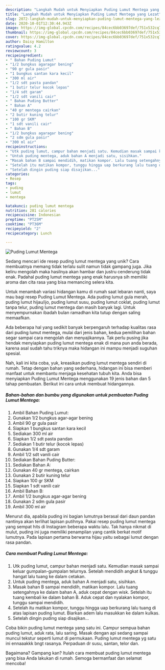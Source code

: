 ```yaml
---
description: "Langkah Mudah untuk Menyiapkan Puding Lumut Mentega yang Lezat"
title: "Langkah Mudah untuk Menyiapkan Puding Lumut Mentega yang Lezat"
slug: 2072-langkah-mudah-untuk-menyiapkan-puding-lumut-mentega-yang-lezat
date: 2020-10-01T12:30:44.943Z
image: https://img-global.cpcdn.com/recipes/84cec6bb03697def/751x532cq70/puding-lumut-mentega-foto-resep-utama.jpg
thumbnail: https://img-global.cpcdn.com/recipes/84cec6bb03697def/751x532cq70/puding-lumut-mentega-foto-resep-utama.jpg
cover: https://img-global.cpcdn.com/recipes/84cec6bb03697def/751x532cq70/puding-lumut-mentega-foto-resep-utama.jpg
author: Daisy Hamilton
ratingvalue: 4.2
reviewcount: 3
recipeingredient:
- " Bahan Puding Lumut"
- "1/2 bungkus agaragar bening"
- "90 gr gula pasir"
- "1 bungkus santan kara kecil"
- "300 ml air"
- "1/2 sdt pasta pandan"
- "1 butir telur kocok lepas"
- "1/4 sdt garam"
- "1/2 sdt vanili cair"
- " Bahan Puding Butter"
- " Bahan A"
- "40 gr mentega cairkan"
- "2 butir kuning telur"
- "100 gr SKM"
- "1 sdt vanili cair"
- " Bahan B"
- "1/2 bungkus agaragar bening"
- "2 sdm gula pasir"
- "300 ml air"
recipeinstructions:
- "Utk puding lumut, campur bahan menjadi satu. Kemudian masak sampai keluar gumpalan-gumpalan telurnya. Setelah mendidih angkat &amp; tunggu hangat lalu tuang ke dalam cetakan."
- "Untuk puding mentega, aduk bahan A menjadi satu, sisihkan."
- "Masak bahan B sampai mendidih, matikan kompor. Lalu tuang setengahnya ke dalam bahan A, aduk cepat dengan wisk. Setelah itu tuang kembali ke dalam bahan B. Aduk cepat dan nyalakan kompor, tunggu sampai mendidih."
- "Setelah itu matikan kompor, tunggu hingga uap berkurang lalu tuang di atas lapisan puding lumut. Biarkan adem lalu masukkan ke dalam kulkas."
- "Setelah dingin puding siap disajikan..."
categories:
- Resep
tags:
- puding
- lumut
- mentega

katakunci: puding lumut mentega 
nutrition: 281 calories
recipecuisine: Indonesian
preptime: "PT25M"
cooktime: "PT36M"
recipeyield: "2"
recipecategory: Lunch

---
```



![Puding Lumut Mentega](https://img-global.cpcdn.com/recipes/84cec6bb03697def/751x532cq70/puding-lumut-mentega-foto-resep-utama.jpg)

Sedang mencari ide resep puding lumut mentega yang unik? Cara membuatnya memang tidak terlalu sulit namun tidak gampang juga. Jika keliru mengolah maka hasilnya akan hambar dan justru cenderung tidak enak. Padahal puding lumut mentega yang enak harusnya sih memiliki aroma dan cita rasa yang bisa memancing selera kita.

Untuk menambah variasi hidangan kamu di rumah saat lebaran nanti, saya mau bagi resep Puding Lumut Mentega. Ada puding lumut gula merah, puding lumut hijau/ijo, puding lumut susu, puding lumut coklat, puding lumut tanpa telur, puding lumut mentega dan masih banyak lagi. Untuk menyempurnakan ibadah bulan ramadhan kita tutup dengan saling memaafkan.

Ada beberapa hal yang sedikit banyak berpengaruh terhadap kualitas rasa dari puding lumut mentega, mulai dari jenis bahan, kedua pemilihan bahan segar sampai cara mengolah dan menyajikannya. Tak perlu pusing jika hendak menyiapkan puding lumut mentega enak di mana pun anda berada, karena asal sudah tahu triknya maka hidangan ini mampu menjadi suguhan spesial.


Nah, kali ini kita coba, yuk, kreasikan puding lumut mentega sendiri di rumah. Tetap dengan bahan yang sederhana, hidangan ini bisa memberi manfaat untuk membantu menjaga kesehatan tubuh kita. Anda bisa menyiapkan Puding Lumut Mentega menggunakan 19 jenis bahan dan 5 tahap pembuatan. Berikut ini cara untuk membuat hidangannya.

<!--inarticleads1-->

##### Bahan-bahan dan bumbu yang digunakan untuk pembuatan Puding Lumut Mentega:

1. Ambil  Bahan Puding Lumut:
1. Gunakan 1/2 bungkus agar-agar bening
1. Ambil 90 gr gula pasir
1. Siapkan 1 bungkus santan kara kecil
1. Sediakan 300 ml air
1. Siapkan 1/2 sdt pasta pandan
1. Sediakan 1 butir telur (kocok lepas)
1. Gunakan 1/4 sdt garam
1. Ambil 1/2 sdt vanili cair
1. Sediakan  Bahan Puding Butter:
1. Sediakan  Bahan A:
1. Gunakan 40 gr mentega, cairkan
1. Gunakan 2 butir kuning telur
1. Siapkan 100 gr SKM
1. Siapkan 1 sdt vanili cair
1. Ambil  Bahan B:
1. Ambil 1/2 bungkus agar-agar bening
1. Gunakan 2 sdm gula pasir
1. Ambil 300 ml air


Menurut dia, apabila puding ini bagian lumutnya berasal dari daun pandan nantinya akan terlihat lapisan putihnya. Pakai resep puding lumut mentega yang sempat hits di Instagram beberapa waktu lalu. Tak hanya nikmat di mulut, puding ini juga memiliki penampilan yang cantik berkat motif lumutnya. Pada lapisan pertama berwarna hijau yaitu sebagai lumut dengan rasa pandan. 

<!--inarticleads2-->

##### Cara membuat Puding Lumut Mentega:

1. Utk puding lumut, campur bahan menjadi satu. Kemudian masak sampai keluar gumpalan-gumpalan telurnya. Setelah mendidih angkat &amp; tunggu hangat lalu tuang ke dalam cetakan.
1. Untuk puding mentega, aduk bahan A menjadi satu, sisihkan.
1. Masak bahan B sampai mendidih, matikan kompor. Lalu tuang setengahnya ke dalam bahan A, aduk cepat dengan wisk. Setelah itu tuang kembali ke dalam bahan B. Aduk cepat dan nyalakan kompor, tunggu sampai mendidih.
1. Setelah itu matikan kompor, tunggu hingga uap berkurang lalu tuang di atas lapisan puding lumut. Biarkan adem lalu masukkan ke dalam kulkas.
1. Setelah dingin puding siap disajikan...


Coba bikin puding lumut mentega yang satu ini. Campur sempua bahan puding lumut, aduk rata, lalu saring. Masak dengan api sedang sampai muncul tekstur seperti lumut di permukaan. Puding lumut mentega yg satu ini ennaaakkk bngt rasanya. Perpaduan dr susu, santan, telor dan. 

Bagaimana? Gampang kan? Itulah cara membuat puding lumut mentega yang bisa Anda lakukan di rumah. Semoga bermanfaat dan selamat mencoba!
